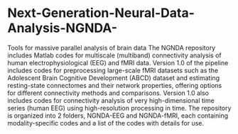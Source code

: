 # Next-Generation-Neural-Data-Analysis-NGNDA-
Tools for massive parallel analysis of brain data
The NGNDA repository includes Matlab codes for multiscale (multiband) connectivity analysis of human electrophysiological (EEG) and fMRI data. Version 1.0 of the pipeline includes codes for preprocessing large-scale fMRI datasets such as the Adolescent Brain Cognitive Development (ABCD) dataset and estimating resting-state connectomes and their network properties, offering options for different connectivity methods and comparisons. Version 1.0 also includes codes for connectivity analysis of very high-dimensional time series (human EEG) using high-resolution processing in time. 
The repository is organized into 2 folders, NGNDA-EEG and NGNDA-fMRI, each containing modality-specific codes and a list of the codes with details for use.
